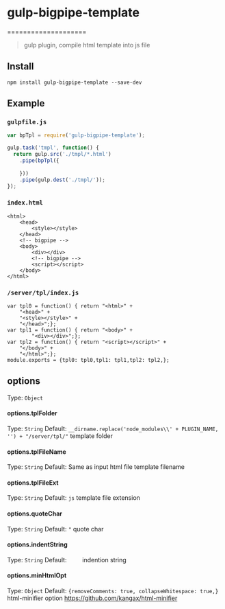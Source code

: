 # gulp-bigpipe-template
====================

> gulp plugin, compile html template into js file


## Install
```
npm install gulp-bigpipe-template --save-dev
```

## Example
### `gulpfile.js`
```js
var bpTpl = require('gulp-bigpipe-template');

gulp.task('tmpl', function() {
  return gulp.src('./tmpl/*.html')
    .pipe(bpTpl({
      
    }))
    .pipe(gulp.dest('./tmpl/'));
});
```

### `index.html`
```
<html>
	<head>
		<style></style>
	</head>
	<!-- bigpipe -->
	<body>
		<div></div>
		<!-- bigpipe -->
		<script></script>
	</body>
</html>
```

### `/server/tpl/index.js`
```
var tpl0 = function() { return "<html>" +
	"<head>" +
	"<style></style>" +
	"</head>";};
var tpl1 = function() { return "<body>" +
		"<div></div>";};
var tpl2 = function() { return "<script></script>" +
	"</body>" +
	"</html>";};
module.exports = {tpl0: tpl0,tpl1: tpl1,tpl2: tpl2,};
```

## options

Type: `Object`

#### options.tplFolder
Type: `String`
Default: `__dirname.replace('node_modules\\' + PLUGIN_NAME, '') + "/server/tpl/"`
template folder

#### options.tplFileName
Type: `String`
Default: Same as input html file
template filename

#### options.tplFileExt
Type: `String`
Default: `js`
template file extension

#### options.quoteChar
Type: `String`
Default: `"`
quote char

#### options.indentString
Type: `String`
Default: `    `
indention string

#### options.minHtmlOpt
Type: `Object`
Default: `{removeComments: true, collapseWhitespace: true,}`
html-minifier option
https://github.com/kangax/html-minifier